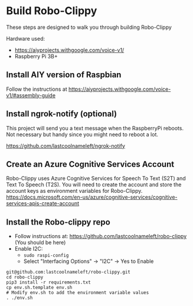 # Build Robo-Clippy

These steps are designed to walk you through building Robo-Clippy

Hardware used:
* https://aiyprojects.withgoogle.com/voice-v1/
* Raspberry Pi 3B+

## Install AIY version of Raspbian

Follow the instructions at https://aiyprojects.withgoogle.com/voice-v1/#assembly-guide

## Install ngrok-notify (optional)

This project will send you a text message when the RaspberryPi reboots.  Not necessary but handy since you might need to reboot a lot.

https://github.com/lastcoolnameleft/ngrok-notify

## Create an Azure Cognitive Services Account

Robo-Clippy uses Azure Cognitive Services for Speech To Text (S2T) and Text To Speech (T2S).  You will need to create the account and store the account keys as environment variables for Robo-Clippy.
https://docs.microsoft.com/en-us/azure/cognitive-services/cognitive-services-apis-create-account

## Install the Robo-clippy repo

* Follow instructions at: https://github.com/lastcoolnameleft/robo-clippy (You should be here)
* Enable I2C:
    * `sudo raspi-config`
    * Select "Interfacing Options" -> "I2C" -> Yes to Enable
```shell
git@github.com:lastcoolnameleft/robo-clippy.git
cd robo-clippy
pip3 install -r requirements.txt
cp env.sh.template env.sh
# Modify env.sh to add the environment variable values
. ./env.sh
```